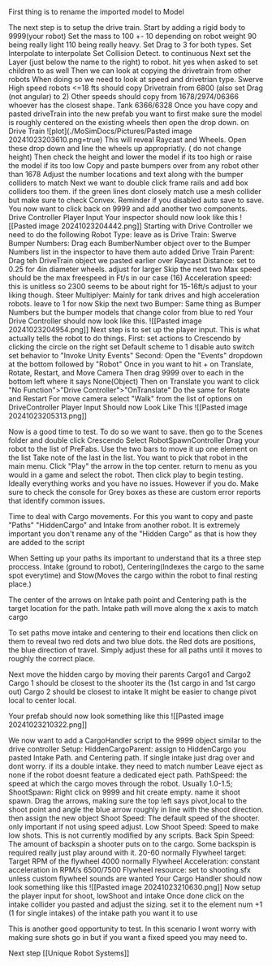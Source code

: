 First thing is to rename the imported model to Model

The next step is to setup the drive train.
	Start by adding a rigid body to 9999(your robot)
	Set the mass to 100 +- 10 depending on robot weight 90 being really light 110 being really heavy.
	Set Drag to 3 for both types.
	Set Interpolate to interpolate
	Set Collision Detect. to continuous
	Next set the Layer (just below the name to the right) to robot. hit yes when asked to set children to as well
	Then we can look at copying the drivetrain from other robots
	When doing so we need to look at speed and drivetrian type.
	Swerve
		High speed robots <=18 fts should copy Drivetrain from 6800 (also set Drag (not angular) to 2)
		Other speeds should copy from 1678/2974/06366 whoever has the closest shape.
	Tank
		6366/6328
	Once you have copy and pasted driveTrain into the new prefab you want to first make sure the model is roughly centered on the existing wheels then open the drop down. on Drive Train
	![plot](./MoSimDocs/Pictures/Pasted image 20241023203610.png=true)
	This will reveal Raycast and Wheels. Open these drop down and line the wheels up appropriatly. ( do not change height)
	Then check the height and lower the model if its too high or raise the model if its too low
	Copy and paste bumpers over from any robot other than 1678
	Adjust the number locations and text along with the bumper colliders to match
	Next we want to double click frame rails and add box colliders too them. if the green lines dont closely match use a mesh collider but make sure to check Convex.
	Reminder if you disabled auto save to save.
	You now want to click back on 9999 and add another two components.
		Drive Controller
		Player Input
	Your inspector should now look like this
	![[Pasted image 20241023204442.png]]
	Starting with Drive Controller we need to do the following
		Robot Type: leave as is
		Drive Train: Swerve
		Bumper Numbers: Drag each BumberNumber object over to the Bumper Numbers list in the inspector to have them auto added
		Drive Train Parent: Drag teh DriveTrain object we pasted earlier over
		Raycast Distance: set to 0.25 for 4in diameter wheels. adjust for larger
		Skip the next two
		Max speed should be the max freespeed in Ft/s in our case (16)
		Acceleration speed: this is unitless so 2300 seems to be about right for 15-16ft/s adjust to your liking though.
		Steer Multiplyer: Mainly for tank drives and high acceleration robots. leave to 1 for now
		Skip the next two
		Bumper: Same thing as Bumper Numbers but the bumper models that change color from blue to red
	Your Drive Controller should now look like this.
	![[Pasted image 20241023204954.png]]
	Next step is to set up the player input. This is what actually tells the robot to do things.
	 First:
		 set actions to Crescendo by clicking the circle on the right
		 set Default scheme to 1
		 disable auto switch
		 set behavior to "Invoke Unity Events"
	Second:
		Open the "Events" dropdown at the bottom followed by "Robot"
		Once in you want to hit + on Translate, Rotate, Restart, and Move Camera
		Then drag 9999 over to each in the bottom left where it says None(Object)
		Then on Translate you want to click "No Function">"Drive Controller">"OnTranslate"
		Do the same for Rotate and Restart
		For move camera select "Walk" from the list of options on DriveController
	Player Input Should now Look Like This
	![[Pasted image 20241023205313.png]]

Now is a good time to test.
	To do so we want to save. then go to the Scenes folder and double click Crescendo
	Select RobotSpawnController
	Drag your robot to the list of PreFabs.
	Use the two bars to move it up one element on the list
	Take note of the last in the list. You want to pick that robot in the main menu.
	Click "Play" the arrow in the top center.
	return to menu as you would in a game and select the robot. Then click play to begin testing.
	Ideally everything works and you have no issues. However if you do. Make sure to check the console for Grey boxes as these are custom error reports that identify common issues.

Time to deal with Cargo movements.
	For this you want to copy and paste "Paths" "HiddenCargo" and Intake from another robot. It is extremely important you don't rename any of the "Hidden Cargo" as that is how they are added to the script

When Setting up your paths its important to understand that its a three step proccess. Intake (ground to robot), Centering(Indexes the cargo to the same spot everytime) and Stow(Moves the cargo within the robot to final resting place.)

The center of the arrows on Intake path point and Centering path is the target location for the path. Intake path will move along the x axis to match cargo

To set paths move intake and centering to their end locations then click on them to reveal two red dots and two blue dots. the Red dots are positions, the blue direction of travel. Simply adjust these for all paths until it moves to roughly the correct place.

Next move the hidden cargo by moving their parents Cargo1 and Cargo2
Cargo 1 should be closest to the shooter its the (1st cargo in and 1st cargo out)
Cargo 2 should be closest to intake It might be easier to change pivot local to center local.

Your prefab should now look something like this
![[Pasted image 20241023210322.png]]

We now want to add a CargoHandler script to the 9999 object similar to the drive controller
Setup:
	HiddenCargoParent: assign to HiddenCargo you pasted
	Intake Path. and Centering path. If single intake just drag over and dont worry. if its a double intake. they need to match number
	Leave eject as none if the robot doesnt feature a dedicated eject path.
	PathSpeed: the speed at which the cargo moves through the robot. Usually 1.0-1.5;
	ShootSpawn: Right click on 9999 and hit create empty. name it shoot spawn. Drag the arrows, making sure the top left says pivot,local to the shoot point and angle the blue arrow roughly in line with the shoot direction. then assign the new object
	Shoot Speed: The default speed of the shooter. only important if not using speed adjust.
	Low Shoot Speed: Speed to make low shots. This is not currently modified by any scripts.
	Back Spin Speed: The amount of backspin a shooter puts on to the cargo. Some backspin is required really just play around with it. 20-60 normally
	Flywheel target: Target RPM of the flywheel 4000 normally
	Flywheel Acceleration: constant acceleration in RPM/s 6500/7500
	Flywheel resource: set to shooting.sfx unless custom flywheel sounds are wanted
Your Cargo Handler should now look something like this 
![[Pasted image 20241023210630.png]]
Now setup the player input for shoot, lowShoot and intake
	Once done click on the intake collider you pasted and adjust the sizing. set it to the element num +1 (1 for single intakes) of the intake path you want it to use

This is another good opportunity to test.
	In this scenario I wont worry with making sure shots go in but if you want a fixed speed you may need to.

Next step
[[Unique Robot Systems]]

